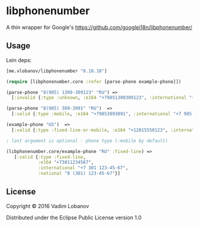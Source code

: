 # libphonenumber

A thin wrapper for Google's https://github.com/googlei18n/libphonenumber/

## Usage
Lein deps:
```clojure
[me.vlobanov/libphonenumber "8.10.18"]
```

```clojure
(require [libphonenumber.core :refer [parse-phone example-phone]])

(parse-phone "8(985) 1309-309123" "RU") =>
  [:invalid {:type :unknown, :e164 "+79851309309123", :international "+7 9851309309123"}]

(parse-phone "8(985) 309-3091" "RU")  =>
  [:valid {:type :mobile, :e164 "+79853093091", :international "+7 985 309-30-91"}]

(example-phone "US")  =>
  [:valid {:type :fixed-line-or-mobile, :e164 "+12015550123", :international "+1 201-555-0123", :national "(201) 555-0123"}]

; last argument is optional - phone type (:mobile by default)

(libphonenumber.core/example-phone "RU" :fixed-line) =>
   [:valid {:type :fixed-line,
            :e164 "+73011234567",
            :international "+7 301 123-45-67",
            :national "8 (301) 123-45-67"}]
```

## License

Copyright © 2016 Vadim Lobanov

Distributed under the Eclipse Public License version 1.0
